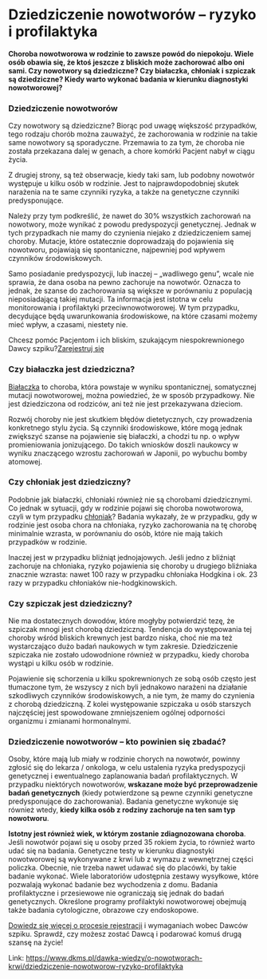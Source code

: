 # Dziedziczenie nowotworów – ryzyko i profilaktyka

**Choroba nowotworowa w rodzinie to zawsze powód do niepokoju. Wiele osób obawia się, że ktoś jeszcze z bliskich może zachorować albo oni sami. Czy nowotwory są dziedziczne? Czy białaczka, chłoniak i szpiczak są dziedziczne? Kiedy warto wykonać badania w kierunku diagnostyki nowotworowej?**


### Dziedziczenie nowotworów


Czy nowotwory są dziedziczne? Biorąc pod uwagę większość przypadków, tego rodzaju chorób można zauważyć, że zachorowania w rodzinie na takie same nowotwory są sporadyczne. Przemawia to za tym, że choroba nie została przekazana dalej w genach, a chore komórki Pacjent nabył w ciągu życia. 


Z drugiej strony, są też obserwacje, kiedy taki sam, lub podobny nowotwór występuje u kilku osób w rodzinie. Jest to najprawdopodobniej skutek narażenia na te same czynniki ryzyka, a także na genetyczne czynniki predysponujące.


Należy przy tym podkreślić, że nawet do 30% wszystkich zachorowań na nowotwory, może wynikać z powodu predyspozycji genetycznej. Jednak w tych przypadkach nie mamy do czynienia niejako z dziedziczeniem samej choroby. Mutacje, które ostatecznie doprowadzają do pojawienia się nowotworu, pojawiają się spontaniczne, najpewniej pod wpływem czynników środowiskowych. 


Samo posiadanie predyspozycji, lub inaczej – „wadliwego genu”, wcale nie sprawia, że dana osoba na pewno zachoruje na nowotwór. Oznacza to jednak, że szanse do zachorowania są większe w porównaniu z populacją nieposiadającą takiej mutacji. Ta informacja jest istotna w celu monitorowania i profilaktyki przeciwnowotworowej. W tym przypadku, decydujące będą uwarunkowania środowiskowe, na które czasami możemy mieć wpływ, a czasami, niestety nie.


Chcesz pomóc Pacjentom i ich bliskim, szukającym niespokrewnionego Dawcy szpiku?[Zarejestruj się](/zarejestruj-sie-teraz "Zarejestruj sie teraz")
### Czy białaczka jest dziedziczna?


[Białaczka](https://www.dkms.pl/dawka-wiedzy/o-nowotworach-krwi/bialaczka) to choroba, która powstaje w wyniku spontanicznej, somatycznej mutacji nowotworowej, można powiedzieć, że w sposób przypadkowy. Nie jest dziedziczona od rodziców, ani też nie jest przekazywana dzieciom. 


Rozwój choroby nie jest skutkiem błędów dietetycznych, czy prowadzenia konkretnego stylu życia. Są czynniki środowiskowe, które mogą jednak zwiększyć szanse na pojawienie się białaczki, a chodzi tu np. o wpływ promieniowania jonizującego. Do takich wniosków doszli naukowcy w wyniku znaczącego wzrostu zachorowań w Japonii, po wybuchu bomby atomowej.


### Czy chłoniak jest dziedziczny?


Podobnie jak białaczki, chłoniaki również nie są chorobami dziedzicznymi. Co jednak w sytuacji, gdy w rodzinie pojawi się choroba nowotworowa, czyli w tym przypadku [chłoniak](https://www.dkms.pl/dawka-wiedzy/o-nowotworach-krwi/chloniak)? Badania wykazały, że w przypadku, gdy w rodzinie jest osoba chora na chłoniaka, ryzyko zachorowania na tę chorobę minimalnie wzrasta, w porównaniu do osób, które nie mają takich przypadków w rodzinie. 


Inaczej jest w przypadku bliźniąt jednojajowych. Jeśli jedno z bliźniąt zachoruje na chłoniaka, ryzyko pojawienia się choroby u drugiego bliźniaka znacznie wzrasta: nawet 100 razy w przypadku chłoniaka Hodgkina i ok. 23 razy w przypadku chłoniaków nie\-hodgkinowskich.


### Czy szpiczak jest dziedziczny?


Nie ma dostatecznych dowodów, które mogłyby potwierdzić tezę, że szpiczak mnogi jest chorobą dziedziczną. Tendencja do występowania tej choroby wśród bliskich krewnych jest bardzo niska, choć nie ma też wystarczająco dużo badań naukowych w tym zakresie. Dziedziczenie szpiczaka nie zostało udowodnione również w przypadku, kiedy choroba wystąpi u kilku osób w rodzinie. 


Pojawienie się schorzenia u kilku spokrewnionych ze sobą osób często jest tłumaczone tym, że wszyscy z nich byli jednakowo narażeni na działanie szkodliwych czynników środowiskowych, a nie tym, że mamy do czynienia z chorobą dziedziczną. Z kolei występowanie szpiczaka u osób starszych najczęściej jest spowodowane zmniejszeniem ogólnej odporności organizmu i zmianami hormonalnymi.


### Dziedziczenie nowotworów – kto powinien się zbadać?


Osoby, które mają lub miały w rodzinie chorych na nowotwór, powinny zgłosić się do lekarza / onkologa, w celu ustalenia ryzyka predyspozycji genetycznej i ewentualnego zaplanowania badań profilaktycznych. W przypadku niektórych nowotworów, **wskazane może być przeprowadzenie badań genetycznych** (kiedy potwierdzone są pewne czynniki genetyczne predysponujące do zachorowania). Badania genetyczne wykonuje się również wtedy, **kiedy kilka osób z rodziny zachoruje na ten sam typ nowotworu**. 


**Istotny jest również wiek, w którym zostanie zdiagnozowana choroba**. Jeśli nowotwór pojawi się u osoby przed 35 rokiem życia, to również warto udać się na badania. Genetyczne testy w kierunku diagnostyki nowotworowej są wykonywane z krwi lub z wymazu z wewnętrznej części policzka. Obecnie, nie trzeba nawet udawać się do placówki, by takie badanie wykonać. Wiele laboratoriów udostępnia zestawy wysyłkowe, które pozwalają wykonać badanie bez wychodzenia z domu. Badania profilaktyczne i przesiewowe nie ograniczają się jednak do badań genetycznych. Określone programy profilaktyki nowotworowej obejmują także badania cytologiczne, obrazowe czy endoskopowe.


[Dowiedz się więcej o procesie rejestracji](https://www.dkms.pl/dawka-wiedzy/o-rejestracji) i wymaganiach wobec Dawców szpiku. Sprawdź, czy możesz zostać Dawcą i podarować komuś drugą szansę na życie!



Link: https://www.dkms.pl/dawka-wiedzy/o-nowotworach-krwi/dziedziczenie-nowotworow-ryzyko-profilaktyka
